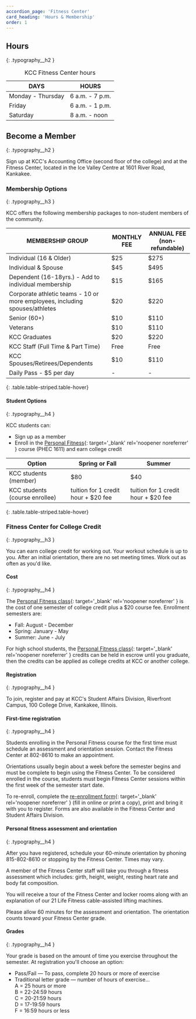 ```yaml
---
accordion_page: 'Fitness Center'
card_heading: 'Hours & Membership'
order: 1
---
```


## Hours
{: .typography__h2 }

<table class="table table-striped table-hover">
  <caption>KCC Fitness Center hours</caption>
  <thead>
    <tr>
      <th>DAYS</th>
      <th>HOURS</th>
    </tr>
  </thead>
  <tbody>
    <tr>
      <td>Monday - Thursday</td>
      <td>6 a.m. - 7 p.m.</td>
    </tr>
    <tr>
      <td>Friday</td>
      <td>6 a.m. - 1 p.m.</td>
    </tr>
    <tr>
      <td>Saturday</td>
      <td>8 a.m. - noon</td>
    </tr>
  </tbody>
</table>

## Become a Member
{: .typography__h2 }

Sign up at KCC's Accounting Office (second floor of the college) and at the Fitness Center, located in the Ice Valley Centre at 1601 River Road, Kankakee.

### Membership Options
{: .typography__h3 }

KCC offers the following membership packages to non-student members of the community.

| MEMBERSHIP GROUP                                                            | MONTHLY FEE | ANNUAL FEE (non-refundable) |
|-----------------------------------------------------------------------------|-------------|-----------------------------|
| Individual (16 & Older)                                                     | $25         | $275                        |
| Individual & Spouse                                                         | $45         | $495                        |
| Dependent (16-18yrs.) - Add to individual membership                        | $15         | $165                        |
| Corporate athletic teams - 10 or more employees, including spouses/athletes | $20         | $220                        |
| Senior (60+)                                                                | $10         | $110                        |
| Veterans                                                                    | $10         | $110                        |
| KCC Graduates                                                               | $20         | $220                        |
| KCC Staff (Full Time & Part Time)                                           | Free        | Free                        |
| KCC Spouses/Retirees/Dependents                                             | $10         | $110                        |
| Daily Pass - $5 per day                                                     | -           | -                           |
{: .table.table-striped.table-hover}

#### Student Options
{: .typography__h4 }

KCC students can:

- Sign up as a member
- Enroll in the [Personal Fitness](http://kcc.smartcatalogiq.com/current/Academic-Catalog/Courses/PHEC-Physical-Education-PHEC/PHEC-1611){: target='_blank' rel='noopener noreferrer' } course (PHEC 1611) and earn college credit

| Option​​ | Spring or Fall | Summer |
|--------|----------------|--------|
| KCC students (member) | $80 | $40 |
| KCC students (course enrollee) | tuition for 1 credit hour + $20 fee | tuition for 1 credit hour + $20 fee |
{: .table.table-striped.table-hover}

### Fitness Center for College Credit
{: .typography__h3 }

You can earn college credit for working out. Your workout schedule is up to you. After an initial orientation, there are no set meeting times. Work out as often as you'd like.

#### Cost
{: .typography__h4 }

The [Personal Fitness class](http://kcc.smartcatalogiq.com/current/Academic-Catalog/Courses/PHEC-Physical-Education-PHEC/PHEC-1611){: target='_blank' rel='noopener noreferrer' } is the cost of one semester of college credit plus a $20 course fee. Enrollment semesters are:

- Fall: August - December
- Spring: January - May
- Summer: June - July

For high school students, the [Personal Fitness class](http://kcc.smartcatalogiq.com/current/Academic-Catalog/Courses/PHEC-Physical-Education-PHEC/PHEC-1611){: target='_blank' rel='noopener noreferrer' } credits can be held in escrow until you graduate, then the credits can be applied as college credits at KCC or another college.

#### Registration
{: .typography__h4 }

To join, register and pay at KCC's Student Affairs Division, Riverfront Campus, 100 College Drive, Kankakee, Illinois.

#### First-time registration
{: .typography__h4 }

Students enrolling in the Personal Fitness course for the first time must schedule an assessment and orientation session. Contact the Fitness Center at 802-8610 to make an appointment.

Orientations usually begin about a week before the semester begins and must be complete to begin using the Fitness Center. To be considered enrolled in the course, students must begin Fitness Center sessions within the first week of the semester start date.

To re-enroll, complete the [re-enrollment form](/uploads/fitnesscenter-re-enroll.pdf){: target='_blank' rel='noopener noreferrer' } (fill in online or print a copy), print and bring it with you to register. Forms are also available in the Fitness Center and Student Affairs Division.

#### Personal fitness assessment and orientation
{: .typography__h4 }

After you have registered, schedule your 60-minute orientation by phoning 815-802-8610 or stopping by the Fitness Center. Times may vary.

A member of the Fitness Center staff will take you through a fitness assessment which includes: girth, height, weight, resting heart rate and body fat composition.

You will receive a tour of the Fitness Center and locker rooms along with an explanation of our 21 Life Fitness cable-assisted lifting machines.

Please allow 60 minutes for the assessment and orientation. The orientation counts toward your Fitness Center grade.

#### Grades
{: .typography__h4 }

Your grade is based on the amount of time you exercise throughout the semester. At registration you'll choose an option:

- Pass/Fail — To pass, complete 20 hours or more of exercise
- Traditional letter grade — number of hours of exercise... \
A = 25 hours or more \
B = 22-24:59 hours \
C = 20-21:59 hours \
D = 17-19:59 hours \
F = 16:59 hours or less
